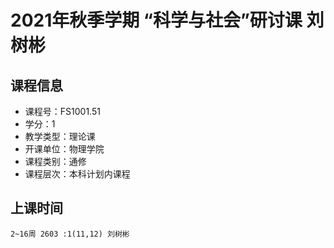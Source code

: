 # 2021年秋季学期 “科学与社会”研讨课 刘树彬






## 课程信息

- 课程号：FS1001.51
- 学分：1
- 教学类型：理论课
- 开课单位：物理学院
- 课程类别：通修
- 课程层次：本科计划内课程

## 上课时间

```
2~16周 2603 :1(11,12) 刘树彬
```

